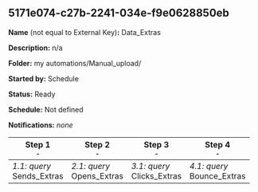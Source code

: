 ## 5171e074-c27b-2241-034e-f9e0628850eb

**Name** (not equal to External Key)**:** Data_Extras

**Description:** n/a

**Folder:** my automations/Manual_upload/

**Started by:** Schedule

**Status:** Ready

**Schedule:** Not defined

**Notifications:** _none_


| Step 1<br>_<small>-</small>_ | Step 2<br>_<small>-</small>_ | Step 3<br>_<small>-</small>_ | Step 4<br>_<small>-</small>_ |
| --- | --- | --- | --- |
| _1.1: query_<br>Sends_Extras | _2.1: query_<br>Opens_Extras | _3.1: query_<br>Clicks_Extras | _4.1: query_<br>Bounce_Extras |
